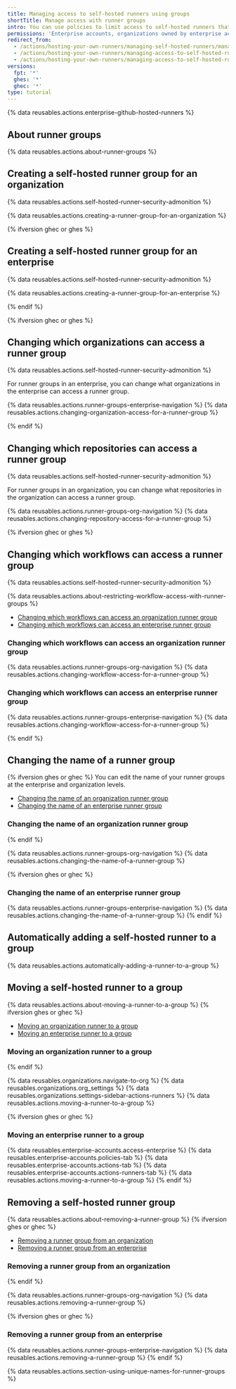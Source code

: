 ```yaml
---
title: Managing access to self-hosted runners using groups
shortTitle: Manage access with runner groups
intro: You can use policies to limit access to self-hosted runners that have been added to an organization{% ifversion ghec or ghes %} or enterprise{% endif %}.
permissions: 'Enterprise accounts, organizations owned by enterprise accounts, and organizations using {% data variables.product.prodname_team %} or {% data variables.product.prodname_free_user %} plans can create and manage additional runner groups using self-hosted runners.<br><br>{% ifversion custom-org-roles %}Users with the "Manage organization runners and runner groups" permission can manage runner groups at the organization level.{% endif %}'
redirect_from:
  - /actions/hosting-your-own-runners/managing-self-hosted-runners/managing-access-to-self-hosted-runners
  - /actions/hosting-your-own-runners/managing-access-to-self-hosted-runners
  - /actions/hosting-your-own-runners/managing-access-to-self-hosted-runners-using-groups
versions:
  fpt: '*'
  ghes: '*'
  ghec: '*'
type: tutorial
---
```


{% data reusables.actions.enterprise-github-hosted-runners %}

## About runner groups

{% data reusables.actions.about-runner-groups %}

## Creating a self-hosted runner group for an organization

{% data reusables.actions.self-hosted-runner-security-admonition %}

{% data reusables.actions.creating-a-runner-group-for-an-organization %}

{% ifversion ghec or ghes %}

## Creating a self-hosted runner group for an enterprise

{% data reusables.actions.self-hosted-runner-security-admonition %}

{% data reusables.actions.creating-a-runner-group-for-an-enterprise %}

{% endif %}

{% ifversion ghec or ghes %}

## Changing which organizations can access a runner group

{% data reusables.actions.self-hosted-runner-security-admonition %}

For runner groups in an enterprise, you can change what organizations in the enterprise can access a runner group.

{% data reusables.actions.runner-groups-enterprise-navigation %}
{% data reusables.actions.changing-organization-access-for-a-runner-group %}

{% endif %}

## Changing which repositories can access a runner group

{% data reusables.actions.self-hosted-runner-security-admonition %}

For runner groups in an organization, you can change what repositories in the organization can access a runner group.

{% data reusables.actions.runner-groups-org-navigation %}
{% data reusables.actions.changing-repository-access-for-a-runner-group %}

{% ifversion ghec or ghes %}

## Changing which workflows can access a runner group

{% data reusables.actions.self-hosted-runner-security-admonition %}

{% data reusables.actions.about-restricting-workflow-access-with-runner-groups %}

* [Changing which workflows can access an organization runner group](#changing-which-workflows-can-access-an-organization-runner-group)
* [Changing which workflows can access an enterprise runner group](#changing-which-workflows-can-access-an-enterprise-runner-group)

### Changing which workflows can access an organization runner group

{% data reusables.actions.runner-groups-org-navigation %}
{% data reusables.actions.changing-workflow-access-for-a-runner-group %}

### Changing which workflows can access an enterprise runner group

{% data reusables.actions.runner-groups-enterprise-navigation %}
{% data reusables.actions.changing-workflow-access-for-a-runner-group %}

{% endif %}

## Changing the name of a runner group

{% ifversion ghes or ghec %}
You can edit the name of your runner groups at the enterprise and organization levels.

* [Changing the name of an organization runner group](#changing-the-name-of-an-organization-runner-group)
* [Changing the name of an enterprise runner group](#changing-the-name-of-an-enterprise-runner-group)

### Changing the name of an organization runner group

{% endif %}

{% data reusables.actions.runner-groups-org-navigation %}
{% data reusables.actions.changing-the-name-of-a-runner-group %}

{% ifversion ghes or ghec %}

### Changing the name of an enterprise runner group

{% data reusables.actions.runner-groups-enterprise-navigation %}
{% data reusables.actions.changing-the-name-of-a-runner-group %}
{% endif %}

## Automatically adding a self-hosted runner to a group

{% data reusables.actions.automatically-adding-a-runner-to-a-group %}

<span id="moving-a-runner-to-a-group"></a>

## Moving a self-hosted runner to a group

{% data reusables.actions.about-moving-a-runner-to-a-group %}
{% ifversion ghes or ghec %}

* [Moving an organization runner to a group](#moving-an-organization-runner-to-a-group)
* [Moving an enterprise runner to a group](#moving-an-enterprise-runner-to-a-group)

### Moving an organization runner to a group

{% endif %}

{% data reusables.organizations.navigate-to-org %}
{% data reusables.organizations.org_settings %}
{% data reusables.organizations.settings-sidebar-actions-runners %}
{% data reusables.actions.moving-a-runner-to-a-group %}

{% ifversion ghes or ghec %}

### Moving an enterprise runner to a group

{% data reusables.enterprise-accounts.access-enterprise %}
{% data reusables.enterprise-accounts.policies-tab %}
{% data reusables.enterprise-accounts.actions-tab %}
{% data reusables.enterprise-accounts.actions-runners-tab %}
{% data reusables.actions.moving-a-runner-to-a-group %}
{% endif %}

## Removing a self-hosted runner group

{% data reusables.actions.about-removing-a-runner-group %}
{% ifversion ghes or ghec %}

* [Removing a runner group from an organization](#removing-a-runner-group-from-an-organization)
* [Removing a runner group from an enterprise](#removing-a-runner-group-from-an-enterprise)

### Removing a runner group from an organization

{% endif %}

{% data reusables.actions.runner-groups-org-navigation %}
{% data reusables.actions.removing-a-runner-group %}

{% ifversion ghes or ghec %}

### Removing a runner group from an enterprise

{% data reusables.actions.runner-groups-enterprise-navigation %}
{% data reusables.actions.removing-a-runner-group %}
{% endif %}

{% data reusables.actions.section-using-unique-names-for-runner-groups %}

